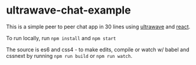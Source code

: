 # ultrawave-chat-example

This is a simple peer to peer chat app in 30 lines using [ultrawave](//github.com/charlieschwabcher/ultrawave)
and [react](//github.com/facebook/react).

To run locally, run `npm install` and `npm start`

The source is es6 and css4 - to make edits, compile or watch w/ babel and cssnext by running `npm run build` or `npm run watch`.
